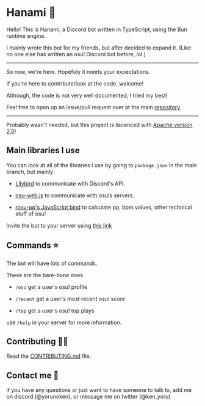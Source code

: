 # Hanami 🌸

Hello! This is Hanami, a Discord bot written in TypeScript, using the Bun runtime engine.

I mainly wrote this bot for my friends, but after decided to expand it. (Like no one else has written an osu! Discord bot before, lol.)

---

So now, we're here. Hopefuly it meets your expectations.

If you're here to contribute/look at the code, welcome!

Although, the code is not very well documented, I tried my best!

Feel free to open up an issue/pull request over at the main [repository](https://github.com/YoruNoKen/HanamiBot)

---

Probably wasn't needed, but this project is liscenced with [Apache version 2.0](http://www.apache.org/licenses)!

## Main libraries I use

You can look at all of the libraries I use by going to `package.json` in the main branch, but mainly:

- [Lilybird](https://github.com/Didas-git/lilybird) to communicate with Discord's API.

- [osu-web.js](https://github.com/L-Mario564/osu.js) to communicate with osu!s servers.

- [rosu-pp's JavaScript bind](https://github.com/MaxOhn/rosu-pp-js) to calculate pp, bpm values, other technical stuff of osu!

Invite the bot to your server using [this link](https://discord.com/api/oauth2/authorize?client_id=995999045157916763&permissions=330752&scope=bot)

## Commands ⭐

The bot will have lots of commands.

These are the bare-bone ones.

- `/osu` get a user's osu! profile

- `/recent` get a user's most recent osu! score

- `/top` get a user's osu! top plays

use `/help` in your server for more information.

## Contributing 😶‍🌫️

Read the [CONTRIBUTING.md](https://github.com/YoruNoKen/HanamiBot/blob/main/CONTRIBUTING.md) file.

## Contact me 🤙

if you have any questions or just want to have someone to talk to, add me on discord (@yorunoken), or message me on twitter (@ken_yoru)
